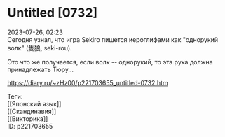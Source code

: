 Untitled [0732]
================

   
 2023-07-26, 02:23   
  Сегодня узнал, что игра Sekiro пишется иероглифами как "однорукий волк" (隻狼, seki-rou).   
   
 Это что же получается, если волк -- однорукий, то эта рука должна принадлежать Тюру...   
    
 <https://diary.ru/~zHz00/p221703655_untitled-0732.htm>   
   
 Теги:   
 [[Японский язык]]   
 [[Скандинавия]]   
 [[Викторика]]   
 ID: p221703655
